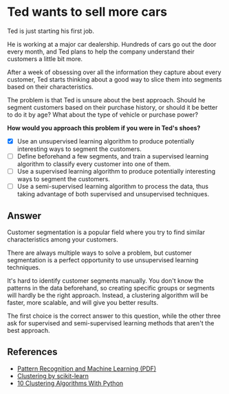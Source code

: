 # Ted wants to sell more cars

Ted is just starting his first job.

He is working at a major car dealership. Hundreds of cars go out the door every month, and Ted plans to help the company understand their customers a little bit more.

After a week of obsessing over all the information they capture about every customer, Ted starts thinking about a good way to slice them into segments based on their characteristics.

The problem is that Ted is unsure about the best approach. Should he segment customers based on their purchase history, or should it be better to do it by age? What about the type of vehicle or purchase power?

**How would you approach this problem if you were in Ted's shoes?**

- [x] Use an unsupervised learning algorithm to produce potentially interesting ways to segment the customers.
- [ ] Define beforehand a few segments, and train a supervised learning algorithm to classify every customer into one of them.
- [ ] Use a supervised learning algorithm to produce potentially interesting ways to segment the customers.
- [ ] Use a semi-supervised learning algorithm to process the data, thus taking advantage of both supervised and unsupervised techniques.

## Answer

Customer segmentation is a popular field where you try to find similar characteristics among your customers.

There are always multiple ways to solve a problem, but customer segmentation is a perfect opportunity to use unsupervised learning techniques.

It's hard to identify customer segments manually. You don't know the patterns in the data beforehand, so creating specific groups or segments will hardly be the right approach. Instead, a clustering algorithm will be faster, more scalable, and will give you better results.

The first choice is the correct answer to this question, while the other three ask for supervised and semi-supervised learning methods that aren't the best approach.

## References

- [Pattern Recognition and Machine Learning (PDF)](https://www.amazon.de/-/en/Christopher-M-Bishop/dp/0387310738)
- [Clustering by scikit-learn](https://scikit-learn.org/stable/modules/clustering.html)
- [10 Clustering Algorithms With Python](https://machinelearningmastery.com/clustering-algorithms-with-python/)
